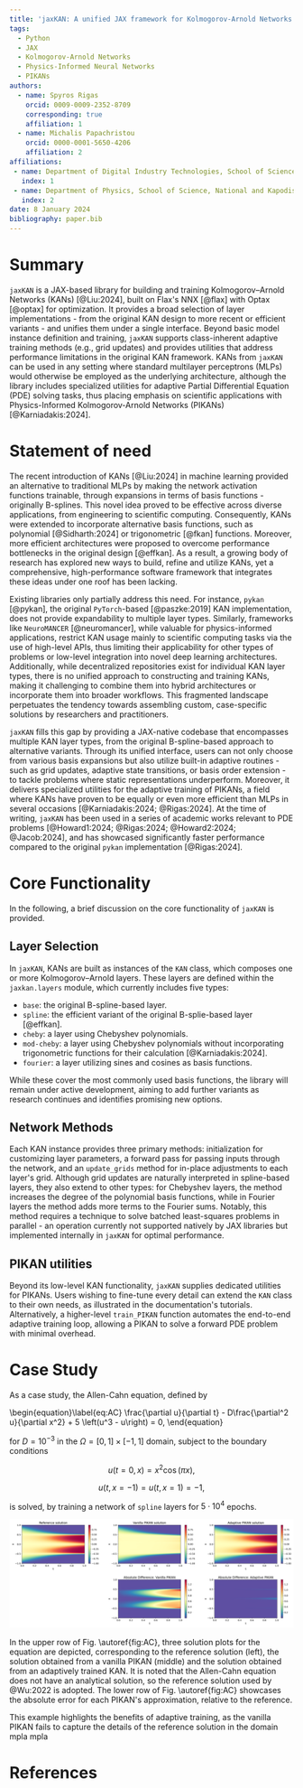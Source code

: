 ```yaml
---
title: 'jaxKAN: A unified JAX framework for Kolmogorov-Arnold Networks'
tags:
  - Python
  - JAX
  - Kolmogorov-Arnold Networks
  - Physics-Informed Neural Networks
  - PIKANs
authors:
  - name: Spyros Rigas
    orcid: 0009-0009-2352-8709
	corresponding: true
    affiliation: 1
  - name: Michalis Papachristou
    orcid: 0000-0001-5650-4206
    affiliation: 2
affiliations:
 - name: Department of Digital Industry Technologies, School of Science, National and Kapodistrian University of Athens
   index: 1
 - name: Department of Physics, School of Science, National and Kapodistrian University of Athens
   index: 2
date: 8 January 2024
bibliography: paper.bib
---
```


# Summary

`jaxKAN` is a JAX-based library for building and training Kolmogorov–Arnold Networks (KANs) [@Liu:2024],
built on Flax's NNX [@flax] with Optax [@optax] for optimization. It provides a broad selection of layer
implementations - from the original KAN design to more recent or efficient variants - and unifies them under
a single interface. Beyond basic model instance definition and training, `jaxKAN` supports class-inherent
adaptive training methods (e.g., grid updates) and provides utilities that address performance limitations in
the original KAN framework. KANs from `jaxKAN` can be used in any setting where standard multilayer perceptrons (MLPs)
would otherwise be employed as the underlying architecture, although the library includes specialized utilities
for adaptive Partial Differential Equation (PDE) solving tasks, thus placing emphasis on scientific applications
with Physics-Informed Kolmogorov-Arnold Networks (PIKANs) [@Karniadakis:2024].

# Statement of need

The recent introduction of KANs [@Liu:2024] in machine learning provided an alternative to traditional MLPs
by making the network activation functions trainable, through expansions in terms of basis functions - originally
B-splines. This novel idea proved to be effective across diverse applications, from engineering to scientific
computing. Consequently, KANs were extended to incorporate alternative basis functions, such as
polynomial [@Sidharth:2024] or trigonometric [@fkan] functions. Moreover, more efficient architectures were
proposed to overcome performance bottlenecks in the original design [@effkan]. As a result, a growing body of
research has explored new ways to build, refine and utilize KANs, yet a comprehensive, high-performance
software framework that integrates these ideas under one roof has been lacking.

Existing libraries only partially address this need. For instance, `pykan` [@pykan], the original
`PyTorch`-based [@paszke:2019] KAN implementation, does not provide expandability to multiple layer types.
Similarly, frameworks like `NeuroMANCER` [@neuromancer], while valuable for physics-informed applications,
restrict KAN usage mainly to scientific computing tasks via the use of high-level APIs, thus limiting their
applicability for other types of problems or low-level integration into novel deep learning architectures.
Additionally, while decentralized repositories exist for individual KAN layer types, there is no unified
approach to constructing and training KANs, making it challenging to combine them into hybrid architectures or
incorporate them into broader workflows. This fragmented landscape perpetuates the tendency towards assembling
custom, case-specific solutions by researchers and practitioners.

`jaxKAN` fills this gap by providing a JAX-native codebase that encompasses multiple KAN layer types, from the
original B-spline-based approach to alternative variants. Through its unified interface, users can not only 
choose from various basis expansions but also utilize built-in adaptive routines - such as grid updates,
adaptive state transitions, or basis order extension - to tackle problems where static representations
underperform. Moreover, it delivers specialized utilities for the adaptive training of PIKANs, a field where KANs
have proven to be equally or even more efficient than MLPs in several occasions [@Karniadakis:2024; @Rigas:2024].
At the time of writing, `jaxKAN` has been used in a series of academic works relevant to PDE
problems [@Howard1:2024; @Rigas:2024; @Howard2:2024; @Jacob:2024], and has showcased significantly
faster performance compared to the original `pykan` implementation [@Rigas:2024].

# Core Functionality

In the following, a brief discussion on the core functionality of `jaxKAN` is provided.

## Layer Selection

In `jaxKAN`, KANs are built as instances of the `KAN` class, which composes one or more Kolmogorov–Arnold layers.
These layers are defined within the `jaxkan.layers` module, which currently includes five types:
- `base`: the original B-spline-based layer.
- `spline`: the efficient variant of the original B-splie-based layer [@effkan].
- `cheby`: a layer using Chebyshev polynomials.
- `mod-cheby`: a layer using Chebyshev polynomials without incorporating trigonometric functions for their calculation [@Karniadakis:2024].
- `fourier`: a layer utilizing sines and cosines as basis functions. 

While these cover the most commonly used basis functions, the library will remain under active development,
aiming to add further variants as research continues and identifies promising new options.

## Network Methods

Each KAN instance provides three primary methods: initialization for customizing layer parameters, a forward pass for
passing inputs through the network, and an `update_grids` method for in-place adjustments to each layer's grid.
Although grid updates are naturally interpreted in spline-based layers, they also extend to other types: for Chebyshev
layers, the method increases the degree of the polynomial basis functions, while in Fourier layers the method
adds more terms to the Fourier sums. Notably, this method requires a technique to solve batched least-squares
problems in parallel - an operation currently not supported natively by JAX libraries but implemented internally in
`jaxKAN` for optimal performance.

## PIKAN utilities

Beyond its low-level KAN functionality, `jaxKAN` supplies dedicated utilities for PIKANs. Users wishing to fine-tune
every detail can extend the `KAN` class to their own needs, as illustrated in the documentation's tutorials.
Alternatively, a higher-level `train_PIKAN` function automates the end-to-end adaptive training loop, allowing a PIKAN
to solve a forward PDE problem with minimal overhead.

# Case Study

As a case study, the Allen-Cahn equation, defined by

\begin{equation}\label{eq:AC}
\frac{\partial u}{\partial t} - D\frac{\partial^2 u}{\partial x^2} + 5 \left(u^3 - u\right) = 0,
\end{equation}

for $D = 10^{-3}$ in the $\Omega = [0,1]\times [-1, 1]$ domain, subject to the boundary conditions

$$ u\left(t=0, x\right) = x^2 \cos\left(\pi x\right), $$

$$ u\left(t, x=-1\right) = u\left(t, x=1\right) = -1, $$

is solved, by training a network of `spline` layers for $5\cdot 10^4$ epochs.

![Upper row: reference (left), vanilla PIKAN (middle) and adaptive PIKAN (right) solutions to Eq. \autoref{eq:AC}. Lower row: PIKAN absolute errors relative to the reference solution.\label{fig:AC}](figures/AC.png)

In the upper row of Fig. \autoref{fig:AC}, three solution plots for the equation are depicted,
corresponding to the reference solution (left), the solution obtained from a vanilla PIKAN (middle) and the solution
obtained from an adaptively trained KAN. It is noted that the Allen-Cahn equation does not have an analytical solution,
so the reference solution used by @Wu:2022 is adopted. The lower row of Fig. \autoref{fig:AC} showcases the absolute error
for each PIKAN's approximation, relative to the reference.

This example highlights the benefits of adaptive training, as the vanilla PIKAN fails to capture
the details of the reference solution in the domain mpla mpla

# References